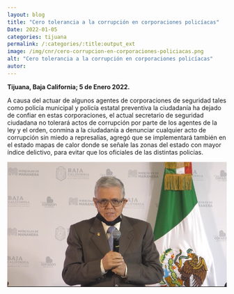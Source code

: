 ```yaml
---
layout: blog
title: "Cero tolerancia a la corrupción en corporaciones policíacas"
Date: 2022-01-05
categories: tijuana
permalink: /:categories/:title:output_ext
image: /img/cnr/cero-corrupcion-en-corporaciones-policiacas.png
alt: "Cero tolerancia a la corrupción en corporaciones policíacas"
autor:
---
```


**Tijuana, Baja California; 5 de Enero 2022.** 

A causa del actuar de algunos agentes de corporaciones de seguridad tales como policía municipal y policía estatal preventiva la ciudadanía ha dejado de confiar en estas corporaciones, el actual secretario de seguridad ciudadana no tolerará actos de corrupción por parte de los agentes de la ley y el orden, conmina a la ciudadanía a denunciar cualquier acto de corrupción sin miedo a represalias, agregó que se implementará también en el estado mapas de calor donde se señale las zonas del estado con mayor índice delictivo, para evitar que los oficiales de las distintas policías. 


<div id="carouselExampleSlidesOnly" class="carousel slide" data-ride="carousel">
  <div class="carousel-inner">
    <div class="carousel-item active">
       <img class="d-block w-100" src="/img/cnr/cero-corrupcion-en-corporaciones-policiacas.png" loading="lazy"  alt="Cero tolerancia a la corrupción en corporaciones policíacas">
    </div>
  </div>
</div>